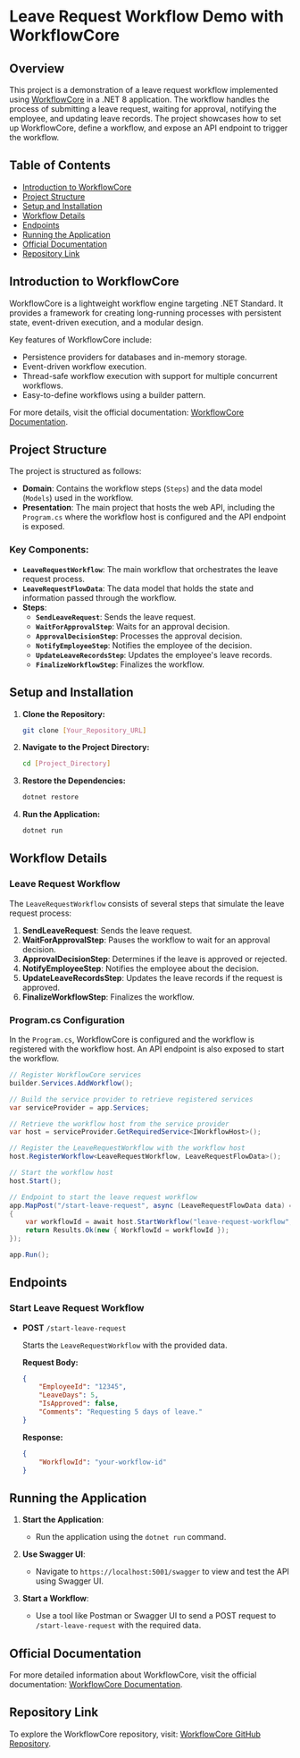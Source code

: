 # Leave Request Workflow Demo with WorkflowCore

## Overview

This project is a demonstration of a leave request workflow implemented using [WorkflowCore](https://github.com/danielgerlag/workflow-core?tab=readme-ov-file) in a .NET 8 application. The workflow handles the process of submitting a leave request, waiting for approval, notifying the employee, and updating leave records. The project showcases how to set up WorkflowCore, define a workflow, and expose an API endpoint to trigger the workflow.

## Table of Contents

- [Introduction to WorkflowCore](#introduction-to-workflowcore)
- [Project Structure](#project-structure)
- [Setup and Installation](#setup-and-installation)
- [Workflow Details](#workflow-details)
- [Endpoints](#endpoints)
- [Running the Application](#running-the-application)
- [Official Documentation](#official-documentation)
- [Repository Link](#repository-link)

## Introduction to WorkflowCore

WorkflowCore is a lightweight workflow engine targeting .NET Standard. It provides a framework for creating long-running processes with persistent state, event-driven execution, and a modular design.

Key features of WorkflowCore include:
- Persistence providers for databases and in-memory storage.
- Event-driven workflow execution.
- Thread-safe workflow execution with support for multiple concurrent workflows.
- Easy-to-define workflows using a builder pattern.

For more details, visit the official documentation: [WorkflowCore Documentation](https://workflow-core.readthedocs.io/en/latest/getting-started/).

## Project Structure

The project is structured as follows:

- **Domain**: Contains the workflow steps (`Steps`) and the data model (`Models`) used in the workflow.
- **Presentation**: The main project that hosts the web API, including the `Program.cs` where the workflow host is configured and the API endpoint is exposed.

### Key Components:

- **`LeaveRequestWorkflow`**: The main workflow that orchestrates the leave request process.
- **`LeaveRequestFlowData`**: The data model that holds the state and information passed through the workflow.
- **Steps**:
  - **`SendLeaveRequest`**: Sends the leave request.
  - **`WaitForApprovalStep`**: Waits for an approval decision.
  - **`ApprovalDecisionStep`**: Processes the approval decision.
  - **`NotifyEmployeeStep`**: Notifies the employee of the decision.
  - **`UpdateLeaveRecordsStep`**: Updates the employee's leave records.
  - **`FinalizeWorkflowStep`**: Finalizes the workflow.

## Setup and Installation

1. **Clone the Repository:**

   ```bash
   git clone [Your_Repository_URL]
   ```

2. **Navigate to the Project Directory:**

   ```bash
   cd [Project_Directory]
   ```

3. **Restore the Dependencies:**

   ```bash
   dotnet restore
   ```

4. **Run the Application:**

   ```bash
   dotnet run
   ```

## Workflow Details

### Leave Request Workflow

The `LeaveRequestWorkflow` consists of several steps that simulate the leave request process:

1. **SendLeaveRequest**: Sends the leave request.
2. **WaitForApprovalStep**: Pauses the workflow to wait for an approval decision.
3. **ApprovalDecisionStep**: Determines if the leave is approved or rejected.
4. **NotifyEmployeeStep**: Notifies the employee about the decision.
5. **UpdateLeaveRecordsStep**: Updates the leave records if the request is approved.
6. **FinalizeWorkflowStep**: Finalizes the workflow.

### Program.cs Configuration

In the `Program.cs`, WorkflowCore is configured and the workflow is registered with the workflow host. An API endpoint is also exposed to start the workflow.

```csharp
// Register WorkflowCore services
builder.Services.AddWorkflow();

// Build the service provider to retrieve registered services
var serviceProvider = app.Services;

// Retrieve the workflow host from the service provider
var host = serviceProvider.GetRequiredService<IWorkflowHost>();

// Register the LeaveRequestWorkflow with the workflow host
host.RegisterWorkflow<LeaveRequestWorkflow, LeaveRequestFlowData>();

// Start the workflow host
host.Start();

// Endpoint to start the leave request workflow
app.MapPost("/start-leave-request", async (LeaveRequestFlowData data) =>
{
    var workflowId = await host.StartWorkflow("leave-request-workflow", 1, data);
    return Results.Ok(new { WorkflowId = workflowId });
});

app.Run();
```

## Endpoints

### Start Leave Request Workflow

- **POST** `/start-leave-request`
  
  Starts the `LeaveRequestWorkflow` with the provided data.

  **Request Body:**
  ```json
  {
      "EmployeeId": "12345",
      "LeaveDays": 5,
      "IsApproved": false,
      "Comments": "Requesting 5 days of leave."
  }
  ```

  **Response:**
  ```json
  {
      "WorkflowId": "your-workflow-id"
  }
  ```

## Running the Application

1. **Start the Application**:
   - Run the application using the `dotnet run` command.

2. **Use Swagger UI**:
   - Navigate to `https://localhost:5001/swagger` to view and test the API using Swagger UI.

3. **Start a Workflow**:
   - Use a tool like Postman or Swagger UI to send a POST request to `/start-leave-request` with the required data.

## Official Documentation

For more detailed information about WorkflowCore, visit the official documentation: [WorkflowCore Documentation](https://workflow-core.readthedocs.io/en/latest/getting-started/).

## Repository Link

To explore the WorkflowCore repository, visit: [WorkflowCore GitHub Repository](https://github.com/danielgerlag/workflow-core?tab=readme-ov-file).
